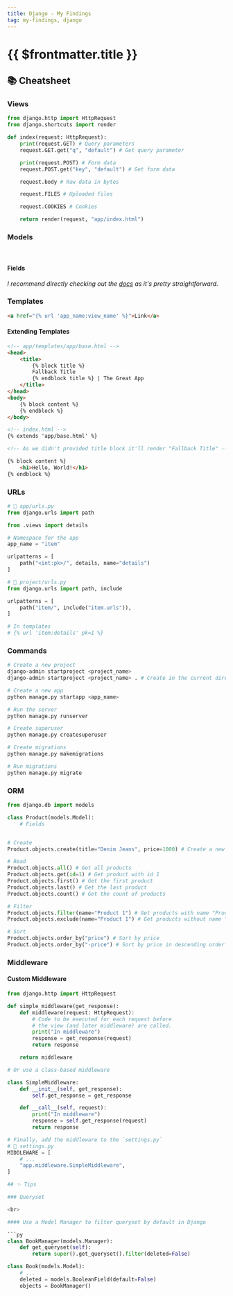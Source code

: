 ```yaml
---
title: Django - My Findings
tag: my-findings, django
---
```


# {{ $frontmatter.title }}

## 📚 Cheatsheet

### Views

```py
from django.http import HttpRequest
from django.shortcuts import render

def index(request: HttpRequest):
    print(request.GET) # Query parameters
    request.GET.get("q", "default") # Get query parameter

    print(request.POST) # Form data
    request.POST.get("key", "default") # Get form data

    request.body # Raw data in bytes

    request.FILES # Uploaded files

    request.COOKIES # Cookies

    return render(request, "app/index.html")
```

### Models

<br>

#### Fields

_I recommend directly checking out the [docs](https://docs.djangoproject.com/en/5.0/ref/models/fields) as it's pretty straightforward._

### Templates

```html
<a href="{% url 'app_name:view_name' %}">Link</a>
```

#### Extending Templates

```html
<!-- app/templates/app/base.html -->
<head>
    <title>
        {% block title %}
        Fallback Title
        {% endblock title %} | The Great App
    </title>
</head>
<body>
    {% block content %}
    {% endblock %}
</body>

<!-- index.html -->
{% extends 'app/base.html' %}

<!-- As we didn't provided title block it'll render "Fallback Title" -->

{% block content %}
    <h1>Hello, World!</h1>
{% endblock %}
```

### URLs

```py
# 📄 app/urls.py
from django.urls import path

from .views import details

# Namespace for the app
app_name = "item"

urlpatterns = [
    path("<int:pk>/", details, name="details")
]

# 📄 project/urls.py
from django.urls import path, include

urlpatterns = [
    path("item/", include("item.urls")),
]

# In templates
# {% url 'item:details' pk=1 %}
```

### Commands

```bash
# Create a new project
django-admin startproject <project_name>
django-admin startproject <project_name> . # Create in the current directory

# Create a new app
python manage.py startapp <app_name>

# Run the server
python manage.py runserver

# Create superuser
python manage.py createsuperuser

# Create migrations
python manage.py makemigrations

# Run migrations
python manage.py migrate
```

### ORM

```py
from django.db import models

class Product(models.Model):
    # Fields


# Create
Product.objects.create(title="Denim Jeans", price=1000) # Create a new product

# Read
Product.objects.all() # Get all products
Product.objects.get(id=1) # Get product with id 1
Product.objects.first() # Get the first product
Product.objects.last() # Get the last product
Product.objects.count() # Get the count of products

# Filter
Product.objects.filter(name="Product 1") # Get products with name "Product 1"
Product.objects.exclude(name="Product 1") # Get products without name "Product 1"

# Sort
Product.objects.order_by("price") # Sort by price
Product.objects.order_by("-price") # Sort by price in descending order
```

### Middleware

#### Custom Middleware

```py
from django.http import HttpRequest

def simple_middleware(get_response):
    def middleware(request: HttpRequest):
        # Code to be executed for each request before
        # the view (and later middleware) are called.
        print("In middleware")
        response = get_response(request)
        return response

    return middleware

# Or use a class-based middleware

class SimpleMiddleware:
    def __init__(self, get_response):
        self.get_response = get_response

    def __call__(self, request):
        print("In middleware")
        response = self.get_response(request)
        return response

# Finally, add the middleware to the `settings.py`
# 📄 settings.py
MIDDLEWARE = [
    # ...
    "app.middleware.SimpleMiddleware",
]

## ✨ Tips

### Queryset

<br>

#### Use a Model Manager to filter queryset by default in Django

```py
class BookManager(models.Manager):
    def get_queryset(self):
        return super().get_queryset().filter(deleted=False)

class Book(models.Model):
    # ...
    deleted = models.BooleanField(default=False)
    objects = BookManager()
```
